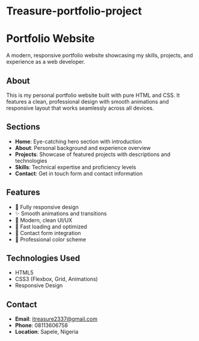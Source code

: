 # Treasure-portfolio-project
# Portfolio Website

A modern, responsive portfolio website showcasing my skills, projects, and experience as a web developer.

## About

This is my personal portfolio website built with pure HTML and CSS. It features a clean, professional design with smooth animations and responsive layout that works seamlessly across all devices.

## Sections

- **Home**: Eye-catching hero section with introduction
- **About**: Personal background and experience overview
- **Projects**: Showcase of featured projects with descriptions and technologies
- **Skills**: Technical expertise and proficiency levels
- **Contact**: Get in touch form and contact information

## Features

- 📱 Fully responsive design
- ✨ Smooth animations and transitions
- 🎨 Modern, clean UI/UX
- 🚀 Fast loading and optimized
- 📧 Contact form integration
- 🌙 Professional color scheme

## Technologies Used

- HTML5
- CSS3 (Flexbox, Grid, Animations)
- Responsive Design

## Contact

- **Email**: itreasure2337@gmail.com
- **Phone**: 08113606758
- **Location**: Sapele, Nigeria
